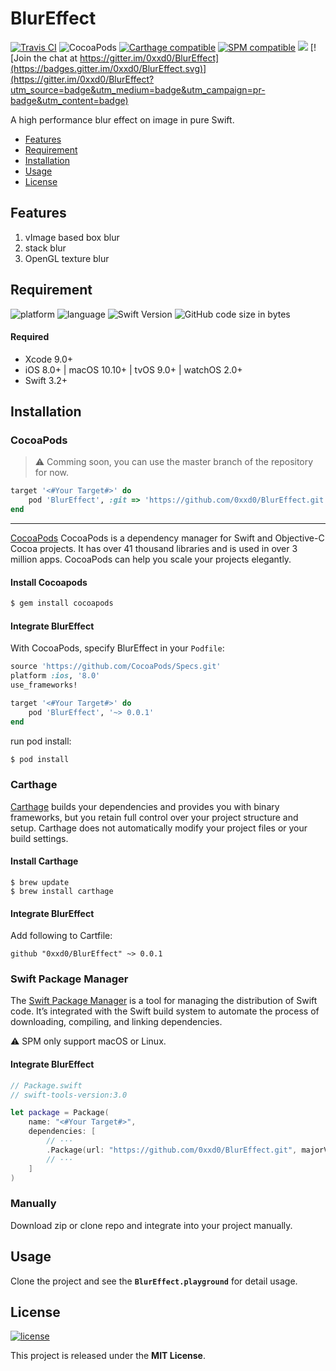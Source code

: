 
# BlurEffect

[![Travis CI](https://img.shields.io/travis/0xxd0/BlurEffect.svg)](https://www.travis-ci.org/0xxd0/BlurEffect)
![CocoaPods](https://img.shields.io/cocoapods/v/BlurEffect.svg)
[![Carthage compatible](https://img.shields.io/badge/Carthage-compatible-4BC51D.svg?style=flat)](https://github.com/0xxd0/BlurEffect)
[![SPM compatible](https://img.shields.io/badge/SPM-compatible-4BC51D.svg?style=flat)](https://github.com/0xxd0/BlurEffect)
![](https://img.shields.io/github/repo-size/0xxd0/BlurEffect.svg)
[![Join the chat at https://gitter.im/0xxd0/BlurEffect](https://badges.gitter.im/0xxd0/BlurEffect.svg)](https://gitter.im/0xxd0/BlurEffect?utm_source=badge&utm_medium=badge&utm_campaign=pr-badge&utm_content=badge)

A high performance blur effect on image in pure Swift.

- [Features](#features)
- [Requirement](#requirement)
- [Installation](#installation)
- [Usage](#usage)
- [License](#license)

## Features
 1. vImage based box blur
 2. stack blur
 3. OpenGL texture blur

## Requirement

![platform](https://img.shields.io/badge/platform-iOS%20%7C%20macOS%20%7C%20tvOS%20%7C%20watchOS-ed523f.svg) ![language](https://img.shields.io/github/languages/top/0xxd0/BlurEffect.svg?colorB=ed523f) ![Swift Version](https://img.shields.io/badge/Swift-3.2%20%7C%204.0-ed523f.svg) ![GitHub code size in bytes](https://img.shields.io/github/languages/code-size/0xxd0/BlurEffect.svg?colorB=ed523f)

#### Required
- Xcode 9.0+
- iOS 8.0+ | macOS 10.10+ | tvOS 9.0+ | watchOS 2.0+
- Swift 3.2+

## Installation

### CocoaPods 

> ⚠️ Comming soon, you can use the master branch of the repository for now.

```ruby
target '<#Your Target#>' do
    pod 'BlurEffect', :git => 'https://github.com/0xxd0/BlurEffect.git'
end
```

***

[CocoaPods](http://cocoapods.org) CocoaPods is a dependency manager for Swift and Objective-C Cocoa projects. It has over 41 thousand libraries and is used in over 3 million apps. CocoaPods can help you scale your projects elegantly. 

#### Install Cocoapods

```bash
$ gem install cocoapods
```

#### Integrate BlurEffect

With CocoaPods, specify BlurEffect in your `Podfile`:

```ruby
source 'https://github.com/CocoaPods/Specs.git'
platform :ios, '8.0'
use_frameworks!

target '<#Your Target#>' do
    pod 'BlurEffect', '~> 0.0.1'
end
```

run pod install:

```bash
$ pod install
```

### Carthage

[Carthage](https://github.com/Carthage/Carthage) builds your dependencies and provides you with binary frameworks, but you retain full control over your project structure and setup. Carthage does not automatically modify your project files or your build settings.

#### Install Carthage 

```shell
$ brew update
$ brew install carthage
```

#### Integrate BlurEffect

Add following to Cartfile:

```
github "0xxd0/BlurEffect" ~> 0.0.1
```

### Swift Package Manager

The [Swift Package Manager](https://swift.org/package-manager/) is a tool for managing the distribution of Swift code. It’s integrated with the Swift build system to automate the process of downloading, compiling, and linking dependencies.

⚠️ SPM only support macOS or Linux. 

#### Integrate BlurEffect

```swift
// Package.swift
// swift-tools-version:3.0

let package = Package(
    name: "<#Your Target#>",
    dependencies: [
        // ···
        .Package(url: "https://github.com/0xxd0/BlurEffect.git", majorVersion: 0)
        // ···
    ]
)
```

### Manually

Download zip or clone repo and integrate into your project manually.

## Usage

Clone the project and see the **`BlurEffect.playground`** for detail usage.

## License
[![license](https://img.shields.io/github/license/0xxd0/BlurEffect.svg?colorA=24292e&colorB=24292e&style=flat)](https://github.com/0xxd0/BlurEffect/blob/master/LICENSE)

This project is released under the **MIT License**.
